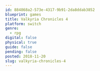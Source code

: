 ```yaml
---
id: 884868a2-573e-4317-9b91-2da8ddab3852
blueprint: games
title: Valkyria Chronicles 4
platform: switch
genre:
  - rpg
digital: false
physical: true
guide: false
pending: false
posted: 2018-11-20
slug: valkyria-chronicles-4
---
```

